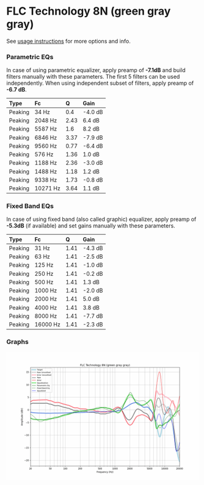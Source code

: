 # FLC Technology 8N (green gray gray)
See [usage instructions](https://github.com/jaakkopasanen/AutoEq#usage) for more options and info.

### Parametric EQs
In case of using parametric equalizer, apply preamp of **-7.1dB** and build filters manually
with these parameters. The first 5 filters can be used independently.
When using independent subset of filters, apply preamp of **-6.7 dB**.

| Type    | Fc       |    Q | Gain    |
|:--------|:---------|:-----|:--------|
| Peaking | 34 Hz    | 0.4  | -4.0 dB |
| Peaking | 2048 Hz  | 2.43 | 6.4 dB  |
| Peaking | 5587 Hz  | 1.6  | 8.2 dB  |
| Peaking | 6846 Hz  | 3.37 | -7.9 dB |
| Peaking | 9560 Hz  | 0.77 | -6.4 dB |
| Peaking | 576 Hz   | 1.36 | 1.0 dB  |
| Peaking | 1188 Hz  | 2.36 | -3.0 dB |
| Peaking | 1488 Hz  | 1.18 | 1.2 dB  |
| Peaking | 9338 Hz  | 1.73 | -0.8 dB |
| Peaking | 10271 Hz | 3.64 | 1.1 dB  |

### Fixed Band EQs
In case of using fixed band (also called graphic) equalizer, apply preamp of **-5.3dB**
(if available) and set gains manually with these parameters.

| Type    | Fc       |    Q | Gain    |
|:--------|:---------|:-----|:--------|
| Peaking | 31 Hz    | 1.41 | -4.3 dB |
| Peaking | 63 Hz    | 1.41 | -2.5 dB |
| Peaking | 125 Hz   | 1.41 | -1.0 dB |
| Peaking | 250 Hz   | 1.41 | -0.2 dB |
| Peaking | 500 Hz   | 1.41 | 1.3 dB  |
| Peaking | 1000 Hz  | 1.41 | -2.0 dB |
| Peaking | 2000 Hz  | 1.41 | 5.0 dB  |
| Peaking | 4000 Hz  | 1.41 | 3.8 dB  |
| Peaking | 8000 Hz  | 1.41 | -7.7 dB |
| Peaking | 16000 Hz | 1.41 | -2.3 dB |

### Graphs
![](./FLC%20Technology%208N%20(green%20gray%20gray).png)